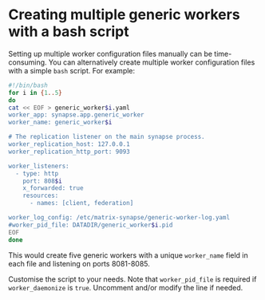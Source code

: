 # Creating multiple generic workers with a bash script

Setting up multiple worker configuration files manually can be time-consuming.
You can alternatively create multiple worker configuration files with a simple `bash` script. For example:

```sh
#!/bin/bash
for i in {1..5}
do
cat << EOF > generic_worker$i.yaml
worker_app: synapse.app.generic_worker
worker_name: generic_worker$i

# The replication listener on the main synapse process.
worker_replication_host: 127.0.0.1
worker_replication_http_port: 9093

worker_listeners:
  - type: http
    port: 808$i
    x_forwarded: true
    resources:
      - names: [client, federation]

worker_log_config: /etc/matrix-synapse/generic-worker-log.yaml
#worker_pid_file: DATADIR/generic_worker$i.pid
EOF
done
```

This would create five generic workers with a unique `worker_name` field in each file and listening on ports 8081-8085.

Customise the script to your needs. Note that `worker_pid_file` is required if `worker_daemonize` is `true`. Uncomment and/or modify the line if needed.
